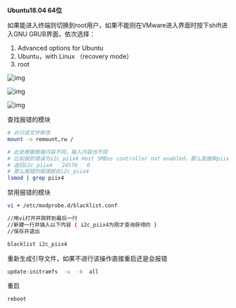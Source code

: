 **Ubuntu18.04 64位**

如果能进入终端则切换到root用户，如果不能则在VMware进入界面时按下shift进入GNU GRUB界面，依次选择：
1.   Advanced options for Ubuntu
2.   Ubuntu，with Linux （recovery mode）
3.   root

![img](https://gitee.com/jxprog/PicBed/raw/master/md/2021/10/29-223153.png)

![img](https://gitee.com/jxprog/PicBed/raw/master/md/2021/10/29-223159.png)

![img](https://gitee.com/jxprog/PicBed/raw/master/md/2021/10/29-223236.png)

查找报错的模块

```bash
# 对只读文件修改
mount -o remount,rw /

# 此处根据报错内容不同，输入内容也不同
# 比如我的错误为i2c_piix4 Host SMBus controller not enabled，那么我搜索piix4
# 返回i2c_piix4   24576   0
# 那么报错的根源就在i2c_piix4
lsmod | grep piix4
```

禁用报错的模块

```bash
vi + /etc/modprobe.d/blacklist.conf

//用vi打开并跳转到最后一行
//新建一行并插入以下内容 ( i2c_piix4为刚才查询获得的 )
//保存并退出

blacklist i2c_piix4
```

重新生成引导文件，如果不进行该操作直接重启还是会报错

```bash
update-initramfs  -u  -k  all
```

重启

```bash
reboot
```

